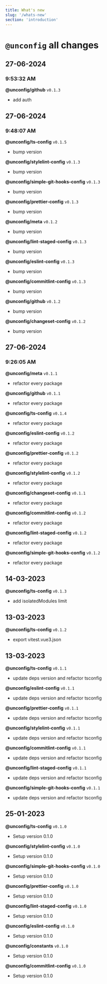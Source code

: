 ```yaml
---
title: What's new
slug: '/whats-new'
section: 'introduction'
---
```


<!-- markdownlint-disable MD025 -->
# `@unconfig` all changes
<!-- markdownlint-enable MD025 -->

<!-- CHANGELOG:INSERT -->

## 27-06-2024

### 9:53:32 AM

**@unconfig/github** `v0.1.3`

- add auth


## 27-06-2024

### 9:48:07 AM

**@unconfig/ts-config** `v0.1.5`

- bump version

**@unconfig/stylelint-config** `v0.1.3`

- bump version

**@unconfig/simple-git-hooks-config** `v0.1.3`

- bump version

**@unconfig/prettier-config** `v0.1.3`

- bump version

**@unconfig/meta** `v0.1.2`

- bump version

**@unconfig/lint-staged-config** `v0.1.3`

- bump version

**@unconfig/eslint-config** `v0.1.3`

- bump version

**@unconfig/commitlint-config** `v0.1.3`

- bump version

**@unconfig/github** `v0.1.2`

- bump version

**@unconfig/changeset-config** `v0.1.2`

- bump version


## 27-06-2024

### 9:26:05 AM

**@unconfig/meta** `v0.1.1`

- refactor every package

**@unconfig/github** `v0.1.1`

- refactor every package

**@unconfig/ts-config** `v0.1.4`

- refactor every package

**@unconfig/eslint-config** `v0.1.2`

- refactor every package

**@unconfig/prettier-config** `v0.1.2`

- refactor every package

**@unconfig/stylelint-config** `v0.1.2`

- refactor every package

**@unconfig/changeset-config** `v0.1.1`

- refactor every package

**@unconfig/commitlint-config** `v0.1.2`

- refactor every package

**@unconfig/lint-staged-config** `v0.1.2`

- refactor every package

**@unconfig/simple-git-hooks-config** `v0.1.2`

- refactor every package


## 14-03-2023

**@unconfig/ts-config** `v0.1.3`

- add isolatedModules limit


## 13-03-2023

**@unconfig/ts-config** `v0.1.2`

- export vitest.vue3.json


## 13-03-2023

**@unconfig/ts-config** `v0.1.1`

- update deps version and refactor tsconfig

**@unconfig/eslint-config** `v0.1.1`

- update deps version and refactor tsconfig

**@unconfig/prettier-config** `v0.1.1`

- update deps version and refactor tsconfig

**@unconfig/stylelint-config** `v0.1.1`

- update deps version and refactor tsconfig

**@unconfig/commitlint-config** `v0.1.1`

- update deps version and refactor tsconfig

**@unconfig/lint-staged-config** `v0.1.1`

- update deps version and refactor tsconfig

**@unconfig/simple-git-hooks-config** `v0.1.1`

- update deps version and refactor tsconfig


## 25-01-2023

**@unconfig/ts-config** `v0.1.0`

- Setup version 0.1.0

**@unconfig/stylelint-config** `v0.1.0`

- Setup version 0.1.0

**@unconfig/simple-git-hooks-config** `v0.1.0`

- Setup version 0.1.0

**@unconfig/prettier-config** `v0.1.0`

- Setup version 0.1.0

**@unconfig/lint-staged-config** `v0.1.0`

- Setup version 0.1.0

**@unconfig/eslint-config** `v0.1.0`

- Setup version 0.1.0

**@unconfig/constants** `v0.1.0`

- Setup version 0.1.0

**@unconfig/commitlint-config** `v0.1.0`

- Setup version 0.1.0

